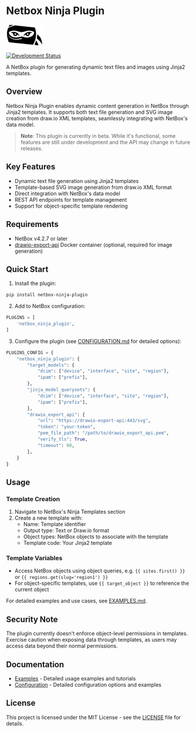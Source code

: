# Netbox Ninja Plugin

<img src="images/ninja-logo.svg" width="100">

[![Development Status](https://img.shields.io/badge/status-beta-yellow.svg)](https://github.com/rautanen-io/netbox-ninja-plugin)

A NetBox plugin for generating dynamic text files and images using Jinja2 templates.

## Overview

Netbox Ninja Plugin enables dynamic content generation in NetBox through Jinja2 templates. It supports both text file generation and SVG image creation from draw.io XML templates, seamlessly integrating with NetBox's data model.

> **Note**: This plugin is currently in beta. While it's functional, some features are still under development and the API may change in future releases.

## Key Features

- Dynamic text file generation using Jinja2 templates
- Template-based SVG image generation from draw.io XML format
- Direct integration with NetBox's data model
- REST API endpoints for template management
- Support for object-specific template rendering

## Requirements

- NetBox v4.2.7 or later
- [drawio-export-api](https://github.com/rautanen-io/drawio-export-api) Docker container (optional, required for image generation)

## Quick Start

1. Install the plugin:
```bash
pip install netbox-ninja-plugin
```

2. Add to NetBox configuration:
```python
PLUGINS = [
    'netbox_ninja_plugin',
]
```

3. Configure the plugin (see [CONFIGURATION.md](CONFIGURATION.md) for detailed options):
```python
PLUGINS_CONFIG = {
    "netbox_ninja_plugin": {
        "target_models": {
            "dcim": ["device", "interface", "site", "region"],
            "ipam": ["prefix"],
        },
        "jinja_model_querysets": {
            "dcim": ["device", "interface", "site", "region"],
            "ipam": ["prefix"],
        },
        "drawio_export_api": {
            "url": "https://drawio-export-api:443/svg",
            "token": "your-token",
            "pem_file_path": "/path/to/drawio_export_api.pem",
            "verify_tls": True,
            "timeout": 60,
        },
    }
}
```

## Usage

### Template Creation

1. Navigate to NetBox's Ninja Templates section
2. Create a new template with:
   - Name: Template identifier
   - Output type: Text or Draw.io format
   - Object types: NetBox objects to associate with the template
   - Template code: Your Jinja2 template

### Template Variables

- Access NetBox objects using object queries, e.g. `{{ sites.first() }}` or `{{ regions.get(slug='region1') }}`
- For object-specific templates, use `{{ target_object }}` to reference the current object

For detailed examples and use cases, see [EXAMPLES.md](EXAMPLES.md).

## Security Note

The plugin currently doesn't enforce object-level permissions in templates. Exercise caution when exposing data through templates, as users may access data beyond their normal permissions.

## Documentation

- [Examples](EXAMPLES.md) - Detailed usage examples and tutorials
- [Configuration](CONFIGURATION.md) - Detailed configuration options and examples

## License

This project is licensed under the MIT License - see the [LICENSE](LICENSE) file for details.
